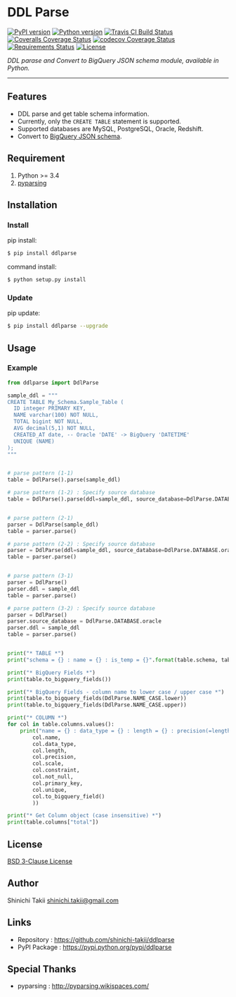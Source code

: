 # DDL Parse

[![PyPI version](https://img.shields.io/pypi/v/ddlparse.svg)](https://pypi.python.org/pypi/ddlparse)
[![Python version](https://img.shields.io/pypi/pyversions/ddlparse.svg)](https://pypi.python.org/pypi/ddlparse)
[![Travis CI Build Status](https://travis-ci.org/shinichi-takii/ddlparse.svg?branch=master)](https://travis-ci.org/shinichi-takii/ddlparse)
[![Coveralls Coverage Status](https://coveralls.io/repos/github/shinichi-takii/ddlparse/badge.svg?branch=master)](https://coveralls.io/github/shinichi-takii/ddlparse?branch=master)
[![codecov Coverage Status](https://codecov.io/gh/shinichi-takii/ddlparse/branch/master/graph/badge.svg)](https://codecov.io/gh/shinichi-takii/ddlparse)
[![Requirements Status](https://requires.io/github/shinichi-takii/ddlparse/requirements.svg?branch=master)](https://requires.io/github/shinichi-takii/ddlparse/requirements/?branch=master)
[![License](https://img.shields.io/badge/License-BSD%203--Clause-blue.svg)](https://github.com/shinichi-takii/ddlparse/blob/master/LICENSE.md)

*DDL parase and Convert to BigQuery JSON schema module, available in Python.*

----

## Features

- DDL parse and get table schema information.
- Currently, only the `CREATE TABLE` statement is supported.
- Supported databases are MySQL, PostgreSQL, Oracle, Redshift.
- Convert to [BigQuery JSON schema](https://cloud.google.com/bigquery/docs/schemas#creating_a_json_schema_file).

## Requirement

1. Python >= 3.4
1. [pyparsing](http://pyparsing.wikispaces.com/)

## Installation

### Install

pip install:
```bash
$ pip install ddlparse
```

command install:
```bash
$ python setup.py install
```

### Update

pip update:
```bash
$ pip install ddlparse --upgrade
```

## Usage

### Example

```python
from ddlparse import DdlParse

sample_ddl = """
CREATE TABLE My_Schema.Sample_Table (
  ID integer PRIMARY KEY,
  NAME varchar(100) NOT NULL,
  TOTAL bigint NOT NULL,
  AVG decimal(5,1) NOT NULL,
  CREATED_AT date, -- Oracle 'DATE' -> BigQuery 'DATETIME'
  UNIQUE (NAME)
);
"""


# parse pattern (1-1)
table = DdlParse().parse(sample_ddl)

# parse pattern (1-2) : Specify source database
table = DdlParse().parse(ddl=sample_ddl, source_database=DdlParse.DATABASE.oracle)


# parse pattern (2-1)
parser = DdlParse(sample_ddl)
table = parser.parse()

# parse pattern (2-2) : Specify source database
parser = DdlParse(ddl=sample_ddl, source_database=DdlParse.DATABASE.oracle)
table = parser.parse()


# parse pattern (3-1)
parser = DdlParse()
parser.ddl = sample_ddl
table = parser.parse()

# parse pattern (3-2) : Specify source database
parser = DdlParse()
parser.source_database = DdlParse.DATABASE.oracle
parser.ddl = sample_ddl
table = parser.parse()


print("* TABLE *")
print("schema = {} : name = {} : is_temp = {}".format(table.schema, table.name, table.is_temp))

print("* BigQuery Fields *")
print(table.to_bigquery_fields())

print("* BigQuery Fields - column name to lower case / upper case *")
print(table.to_bigquery_fields(DdlParse.NAME_CASE.lower))
print(table.to_bigquery_fields(DdlParse.NAME_CASE.upper))

print("* COLUMN *")
for col in table.columns.values():
    print("name = {} : data_type = {} : length = {} : precision(=length) = {} : scale = {} : constraint = {} : not_null =  {} : PK =  {} : unique =  {} : BQ {}".format(
        col.name,
        col.data_type,
        col.length,
        col.precision,
        col.scale,
        col.constraint,
        col.not_null,
        col.primary_key,
        col.unique,
        col.to_bigquery_field()
        ))

print("* Get Column object (case insensitive) *")
print(table.columns["total"])
```

## License

[BSD 3-Clause License](https://github.com/shinichi-takii/ddlparse/blob/master/LICENSE.md)

## Author

Shinichi Takii <shinichi.takii@gmail.com>

## Links

- Repository : https://github.com/shinichi-takii/ddlparse
- PyPI Package : https://pypi.python.org/pypi/ddlparse

## Special Thanks

- pyparsing : http://pyparsing.wikispaces.com/
